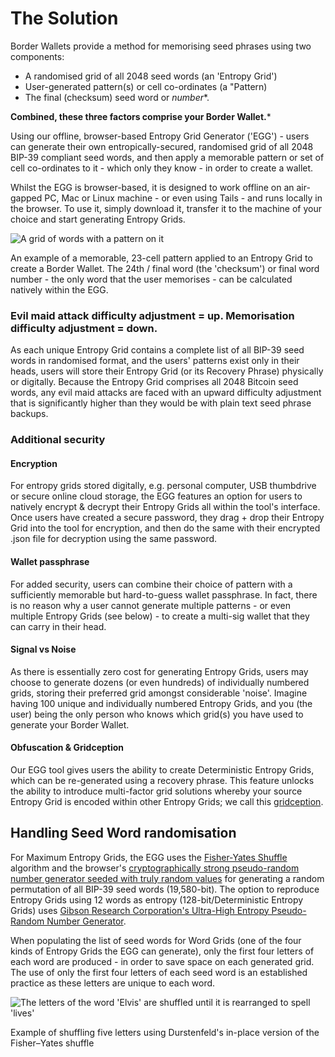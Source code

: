 # The Solution

Border Wallets provide a method for memorising seed phrases using two components:

- A randomised grid of all 2048 seed words (an 'Entropy Grid')
- User-generated pattern(s) or cell co-ordinates (a "Pattern)
- The final (checksum) seed word or _number_*.

**Combined, these three factors comprise your Border Wallet.***

Using our offline, browser-based Entropy Grid Generator ('EGG') - users can generate their own entropically-secured, randomised grid of all 2048 BIP-39 compliant seed words, and then apply a memorable pattern or set of cell co-ordinates to it - which only they know - in order to create a wallet.

Whilst the EGG is browser-based, it is designed to work offline on an air-gapped PC, Mac or Linux machine - or even using Tails - and runs locally in the browser. To use it, simply download it, transfer it to the machine of your choice and start generating Entropy Grids.

![A grid of words with a pattern on it](/bw_docs_entropy_grid_top_half_patterned.png)

<caption>An example of a memorable, 23-cell pattern applied to an Entropy Grid to create a Border Wallet. The 24th / final word (the 'checksum') or final word number - the only word that the user memorises - can be calculated natively within the EGG.</caption>

### Evil maid attack difficulty adjustment = up. Memorisation difficulty adjustment = down.

As each unique Entropy Grid contains a complete list of all BIP-39 seed words in randomised format, and the users' patterns exist only in their heads, users will store their Entropy Grid (or its Recovery Phrase) physically or digitally. Because the Entropy Grid comprises all 2048 Bitcoin seed words, any evil maid attacks are faced with an upward difficulty adjustment that is significantly higher than they would be with plain text seed phrase backups.

### Additional security

#### Encryption

For entropy grids stored digitally, e.g. personal computer, USB thumbdrive or secure online cloud storage, the EGG features an option for users to natively encrypt & decrypt their Entropy Grids all within the tool's interface. Once users have created a secure password, they drag + drop their Entropy Grid into the tool for encryption, and then do the same with their encrypted .json file for decryption using the same password.

#### Wallet passphrase

For added security, users can combine their choice of pattern with a sufficiently memorable but hard-to-guess wallet passphrase. In fact, there is no reason why a user cannot generate multiple patterns - or even multiple Entropy Grids (see below) - to create a multi-sig wallet that they can carry in their head.

#### Signal vs Noise

As there is essentially zero cost for generating Entropy Grids, users may choose to generate dozens (or even hundreds) of individually numbered grids, storing their preferred grid amongst considerable 'noise'. Imagine having 100 unique and individually numbered Entropy Grids, and you (the user) being the only person who knows which grid(s) you have used to generate your Border Wallet.

#### Obfuscation & Gridception

Our EGG tool gives users the ability to create Deterministic Entropy Grids, which can be re-generated using a recovery phrase. This feature unlocks the ability to introduce multi-factor grid solutions whereby your source Entropy Grid is encoded within other Entropy Grids; we call this [gridception](https://www.borderwallets.com/docs/gridception).

## Handling Seed Word randomisation

For Maximum Entropy Grids, the EGG uses the [Fisher-Yates Shuffle](https://en.wikipedia.org/wiki/Fisher%E2%80%93Yates_shuffle) algorithm and the browser's [cryptographically strong pseudo-random number generator seeded with truly random values](https://w3c.github.io/webcrypto/#crypto-interface) for generating a random permutation of all BIP-39 seed words (19,580-bit). The option to reproduce Entropy Grids using 12 words as entropy (128-bit/Deterministic Entropy Grids) uses [Gibson Research Corporation's Ultra-High Entropy Pseudo-Random Number Generator](https://www.grc.com/otg/uheprng.htm).

When populating the list of seed words for Word Grids (one of the four kinds of Entropy Grids the EGG can generate), only the first four letters of each word are produced - in order to save space on each generated grid. The use of only the first four letters of each seed word is an established practice as these letters are unique to each word.

![The letters of the word 'Elvis' are shuffled until it is rearranged to spell 'lives'](/Durstenfeld_shuffle.svg)

<caption>Example of shuffling five letters using Durstenfeld's in-place version of the Fisher–Yates shuffle</caption>
